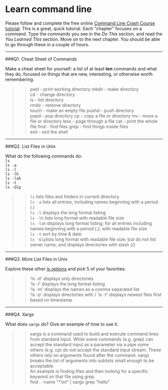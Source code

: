# Learn command line

Please follow and complete the free online [Command Line Crash Course
tutorial](http://cli.learncodethehardway.org/book/). This is a great,
quick tutorial. Each "chapter" focuses on a command. Type the commands
you see in the _Do This_ section, and read the _You Learned This_
section. Move on to the next chapter. You should be able to go through
these in a couple of hours.

---

###Q1.  Cheat Sheet of Commands  

Make a cheat sheet for yourself: a list of at least **ten** commands and what they do, focused on things that are new, interesting, or otherwise worth remembering.

>> pwd - print working directory 
mkdir - make directory  
cd  - change directory  
ls - list directory  
rmdir - remove directory   
touch - make an empty file 
pushd - push directory  
popd - pop directory 
cp - copy a file or directory 
mv - move a file or directory 
less - page through a file 
cat - print the whole file 
find - find files 
grep - find things inside files  
exit - exit the shell   

---

###Q2.  List Files in Unix   

What do the following commands do:  
`ls`  
`ls -a`  
`ls -l`  
`ls -lh`  
`ls -lah`  
`ls -t`  
`ls -Glp`  

>>`ls` lists files and folders in current directory  
`ls -a` lists all entries, including names beginning with a period (.)  
`ls -l` displays the long format listing  
`ls -lh` lists long format with readable file size    
`ls -lah` displays long format listing; for all entries including names beginning with a period (.); with readable file size      
`ls -t` sort by time & date   
`ls -Glp`lists long format with readable file size; but do not list owner name; and displays directories with slash (/) 

---

###Q3.  More List Files in Unix  

Explore these other [ls options](http://www.techonthenet.com/unix/basic/ls.php) and pick 5 of your favorites:

>> 'ls -d' displays only directories   
'ls -l' displays the long format listing  
'ls -m' displays the names as a comma separated list  
'ls -p' displays directories with / 
'ls -t' displays newest files first based on timestamp   

---

###Q4.  Xargs   

What does `xargs` do? Give an example of how to use it.

>> xargs is a command used to build and execute command lines from standard input. While some commands (e.g. grep) can accept the standard input as a parameter via a  pipe some others (e.g. cp) do not accept the standard input stream. These others rely on arguments found after the command. xargs breaks the list of arguments into sublists small enough to be acceptable.    
An example is finding files and then looking for a specific keyword on that file using grep.    
find . -name "*.txt" | xargs grep "hello"    
